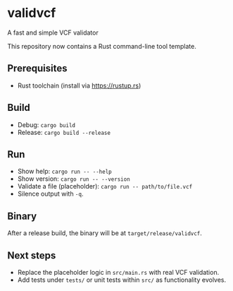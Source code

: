 # validvcf
A fast and simple VCF validator

This repository now contains a Rust command-line tool template.

## Prerequisites
- Rust toolchain (install via https://rustup.rs)

## Build
- Debug: `cargo build`
- Release: `cargo build --release`

## Run
- Show help: `cargo run -- --help`
- Show version: `cargo run -- --version`
- Validate a file (placeholder): `cargo run -- path/to/file.vcf`
- Silence output with `-q`.

## Binary
After a release build, the binary will be at `target/release/validvcf`.

## Next steps
- Replace the placeholder logic in `src/main.rs` with real VCF validation.
- Add tests under `tests/` or unit tests within `src/` as functionality evolves.
